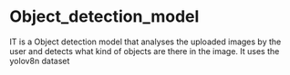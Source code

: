 # Object_detection_model
IT is a Object detection model that analyses the uploaded images by the user and detects what kind of objects are there in the image.
It uses the yolov8n dataset 
